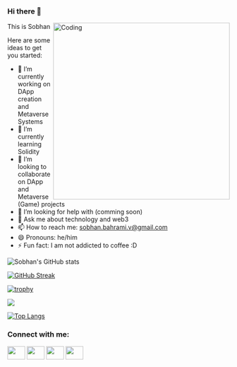 ### Hi there 👋

<img align="right" alt="Coding" width="400" src="https://res.cloudinary.com/practicaldev/image/fetch/s--sNXjzc6P--/c_limit%2Cf_auto%2Cfl_progressive%2Cq_66%2Cw_880/https://media1.tenor.com/images/0c34272909ee2a4db5606a014082312b/tenor.gif%3Fitemid%3D15828752">

This is Sobhan

Here are some ideas to get you started:

* 🔭 I’m currently working on DApp creation and Metaverse Systems
* 🌱 I’m currently learning Solidity
* 👯 I’m looking to collaborate on DApp and Metaverse (Game) projects
* 🤔 I’m looking for help with (comming soon)
* 💬 Ask me about technology and web3
* 📫 How to reach me: sobhan.bahrami.v@gmail.com
* 😄 Pronouns: he/him
* ⚡ Fun fact: I am not addicted to coffee :D

![Sobhan's GitHub stats](https://github-readme-stats.vercel.app/api?username=ViperTechnologies-RnD&count_private=true&show_icons=true&theme=radical)


[![GitHub Streak](http://github-readme-streak-stats.herokuapp.com?user=ViperTechnologies-RnD&theme=radical&hide_border=true&date_format=M%20j%5B%2C%20Y%5D)](https://git.io/streak-stats)

[![trophy](https://github-profile-trophy.vercel.app/?username=ViperTechnologies-RnD&theme=onedark)](https://github.com/ViperTechnologies-RnD/github-profile-trophy)

![](https://komarev.com/ghpvc/?username=ViperTechnologies-RnD&color=brightgreen&style=for-the-badge)

[![Top Langs](https://github-readme-stats.vercel.app/api/top-langs/?username=ViperTechnologies-RnD&layout=compact)](https://github.com/ViperTechnologies-RnD/github-readme-stats)

<h3 align="left">Connect with me:</h3>
<p align="left">
<a href="[your link](https://www.linkedin.com/in/sobhan-bahrami-6ba80022/)" target="blank"><img align="center" src="https://cdn.jsdelivr.net/npm/simple-icons@3.0.1/icons/twitter.svg" alt="" height="30" width="40" /></a>
<a href="your link" target="blank"><img align="center" src="https://cdn.jsdelivr.net/npm/simple-icons@3.0.1/icons/linkedin.svg" alt="" height="30" width="40" /></a>
<a href="[your link](https://www.instagram.com/vipervenom1991/)" target="blank"><img align="center" src="https://cdn.jsdelivr.net/npm/simple-icons@3.0.1/icons/instagram.svg" alt="" height="30" width="40" /></a>
<a href="your link" target="blank"><img align="center" src="https://cdn.jsdelivr.net/npm/simple-icons@3.0.1/icons/youtube.svg" alt="" height="30" width="40" /></a>
</p>  
